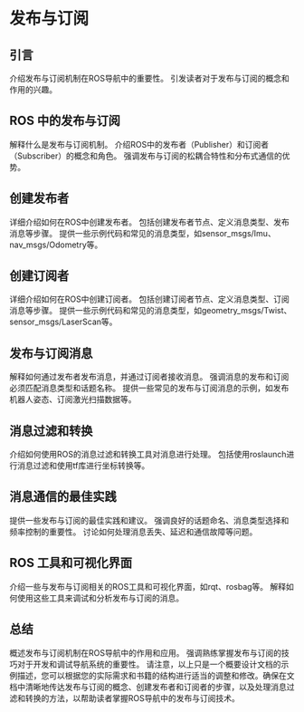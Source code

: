 # 发布与订阅

## 引言

介绍发布与订阅机制在ROS导航中的重要性。
引发读者对于发布与订阅的概念和作用的兴趣。

## ROS 中的发布与订阅

解释什么是发布与订阅机制。
介绍ROS中的发布者（Publisher）和订阅者（Subscriber）的概念和角色。
强调发布与订阅的松耦合特性和分布式通信的优势。

## 创建发布者

详细介绍如何在ROS中创建发布者。
包括创建发布者节点、定义消息类型、发布消息等步骤。
提供一些示例代码和常见的消息类型，如sensor_msgs/Imu、nav_msgs/Odometry等。

## 创建订阅者

详细介绍如何在ROS中创建订阅者。
包括创建订阅者节点、定义消息类型、订阅消息等步骤。
提供一些示例代码和常见的消息类型，如geometry_msgs/Twist、sensor_msgs/LaserScan等。

## 发布与订阅消息

解释如何通过发布者发布消息，并通过订阅者接收消息。
强调消息的发布和订阅必须匹配消息类型和话题名称。
提供一些常见的发布与订阅消息的示例，如发布机器人姿态、订阅激光扫描数据等。

## 消息过滤和转换

介绍如何使用ROS的消息过滤和转换工具对消息进行处理。
包括使用roslaunch进行消息过滤和使用tf库进行坐标转换等。

## 消息通信的最佳实践

提供一些发布与订阅的最佳实践和建议。
强调良好的话题命名、消息类型选择和频率控制的重要性。
讨论如何处理消息丢失、延迟和通信故障等问题。

## ROS 工具和可视化界面

介绍一些与发布与订阅相关的ROS工具和可视化界面，如rqt、rosbag等。
解释如何使用这些工具来调试和分析发布与订阅的消息。

## 总结

概述发布与订阅机制在ROS导航中的作用和应用。
强调熟练掌握发布与订阅的技巧对于开发和调试导航系统的重要性。
请注意，以上只是一个概要设计文档的示例描述，您可以根据您的实际需求和书籍的结构进行适当的调整和修改。确保在文档中清晰地传达发布与订阅的概念、创建发布者和订阅者的步骤，以及处理消息过滤和转换的方法，以帮助读者掌握ROS导航中的发布与订阅技术。